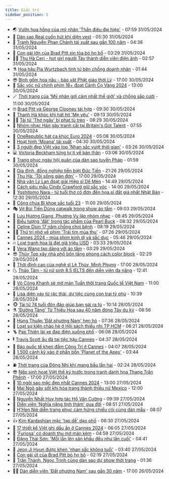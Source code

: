 ```yaml
---
title: Giải trí
sidebar_position: 5
---
```


<!-- vnexpress-giai-tri:START -->
- 🌏 [Vườn hoa hồng của mỹ nhân &#39;Thần điêu đại hiệp&#39;](https://vnexpress.net/vuon-hoa-hong-cua-my-nhan-than-dieu-dai-hiep-4752792.html) - 07:59 31/05/2024
- 💫 [Dàn sao Real cuốn hút khi diện vest](https://vnexpress.net/dan-sao-real-cuon-hut-khi-dien-vest-4752638.html) - 05:30 31/05/2024
- 🌮 [Tranh Nguyễn Phan Chánh tái xuất sau gần 100 năm](https://vnexpress.net/tranh-nguyen-phan-chanh-tai-xuat-sau-gan-100-nam-4752527.html) - 04:36 31/05/2024
- 🧠 [Con gái lớn của Brad Pitt xin tòa bỏ họ bố](https://vnexpress.net/con-gai-lon-cua-brad-pitt-xin-toa-bo-ho-bo-4752628.html) - 03:29 31/05/2024
- 👨‍🏫 [Thu Hà Ceri - hot girl người Tày thành diễn viên điện ảnh](https://vnexpress.net/thu-ha-ceri-hot-girl-nguoi-tay-thanh-dien-vien-dien-anh-4752325.html) - 02:57 31/05/2024
- ⚗️ [Hoa hậu Pia Wurtzbach tình tứ bên chồng doanh nhân](https://vnexpress.net/hoa-hau-pia-wurtzbach-tinh-tu-ben-chong-doanh-nhan-4752284.html) - 01:44 31/05/2024
- 😎 [Bình gốm hoa nâu - bảo vật Phật giáo thời Lý](https://vnexpress.net/binh-gom-hoa-nau-bao-vat-phat-giao-thoi-ly-4751178.html) - 17:00 30/05/2024
- 🫣 [Sắc vóc nữ chính phim 18+ đoạt Cành Cọ Vàng 2024](https://vnexpress.net/sac-voc-nu-chinh-phim-18-doat-canh-co-vang-2024-4750741.html) - 13:00 30/05/2024
- 🪄 [Thời trang của &#39;Mỹ nhân gợi cảm nhất thế giới&#39; và chồng sắp cưới](https://vnexpress.net/thoi-trang-cua-my-nhan-goi-cam-nhat-the-gioi-va-chong-sap-cuoi-4752027.html) - 11:00 30/05/2024
- 🤓 [Brad Pitt và George Clooney tái hợp](https://vnexpress.net/brad-pitt-va-george-clooney-tai-hop-4752263.html) - 09:30 30/05/2024
- 🫶 [Thanh Hà khóc khi hát hit &#39;Mẹ yêu&#39;](https://vnexpress.net/thanh-ha-khoc-khi-hat-hit-me-yeu-4752236.html) - 09:13 30/05/2024
- 🧑‍🏫 [Tài tử &#39;Thơ ngây&#39; bị phạt tù treo](https://vnexpress.net/tai-tu-tho-ngay-bi-phat-tu-treo-4752386.html) - 08:29 30/05/2024
- 🦄 [Nhóm nhạc Hàn gây tranh cãi tại Britain&#39;s Got Talent](https://vnexpress.net/nhom-nhac-han-gay-tranh-cai-tai-britain-s-got-talent-4752296.html) - 07:55 30/05/2024
- 💫 [OneRepublic hát ca khúc Euro 2024](https://vnexpress.net/onerepublic-hat-ca-khuc-euro-2024-4752291.html) - 05:08 30/05/2024
- 🎊 [Hoạt hình &#39;Moana&#39; tái xuất](https://vnexpress.net/hoat-hinh-moana-tai-xuat-4752214.html) - 04:30 30/05/2024
- 👹 [3 người đẹp Việt vào top &#39;Nhan sắc vượt thời gian&#39;](https://vnexpress.net/3-nguoi-dep-viet-vao-top-nhan-sac-vuot-thoi-gian-4752083.html) - 03:26 30/05/2024
- 💻 [Victoria Beckham từng tự ti về bản thân](https://vnexpress.net/victoria-beckham-tung-tu-ti-ve-ban-than-4751931.html) - 03:06 30/05/2024
- 🤡 [Trang phục ngày hội quân của dàn sao tuyển Pháp](https://vnexpress.net/trang-phuc-ngay-hoi-quan-cua-dan-sao-tuyen-phap-4752121.html) - 01:59 30/05/2024
- 🥰 [Gia đình, đồng nghiệp tiễn biệt Đức Tiến](https://vnexpress.net/gia-dinh-dong-nghiep-tien-biet-duc-tien-4751869.html) - 21:26 29/05/2024
- 🚀 [Thu Hà: &#39;Tôi sống giản đơn&#39;](https://vnexpress.net/thu-ha-toi-song-gian-don-4751755.html) - 17:00 29/05/2024
- 📝 [Nhà văn Lý Lan đoạt giải Hiệp sĩ Dế Mèn](https://vnexpress.net/nha-van-ly-lan-doat-giai-hiep-si-de-men-4752101.html) - 14:49 29/05/2024
- 🐲 [Cách siêu mẫu Cindy Crawford giữ sắc vóc](https://vnexpress.net/cach-sieu-mau-cindy-crawford-giu-sac-voc-4751188.html) - 14:00 29/05/2024
- 🎃 [Yoshitomo Nara - từ tuổi thơ cô đơn đến họa sĩ đắt giá nhất Nhật Bản](https://vnexpress.net/yoshitomo-nara-tu-tuoi-tho-co-don-den-hoa-si-dat-gia-nhat-nhat-ban-4751789.html) - 12:30 29/05/2024
- 🤠 [Công chúa Bỉ khoe sắc tuổi 23](https://vnexpress.net/cong-chua-bi-khoe-sac-tuoi-23-4751996.html) - 11:00 29/05/2024
- 🎭 [Vợ Bùi Tiến Dũng catwalk trong show áo tắm](https://vnexpress.net/vo-bui-tien-dung-catwalk-trong-show-ao-tam-4751967.html) - 09:03 29/05/2024
- 🧰 [Lưu Hương Giang, Phương Vy lập nhóm nhạc](https://vnexpress.net/luu-huong-giang-phuong-vy-lap-nhom-nhac-4751759.html) - 08:45 29/05/2024
- 🦍 [Biểu tượng &#39;đất&#39; trong tác phẩm của Pearl Buck](https://vnexpress.net/bieu-tuong-dat-trong-tac-pham-cua-pearl-buck-4746910.html) - 08:32 29/05/2024
- 🌝 [Celine Dion 17 năm chống chọi bệnh](https://vnexpress.net/celine-dion-17-nam-chong-choi-benh-4751745.html) - 08:19 29/05/2024
- 🧑‍💻 [Thử trí nhớ về phim &#39;Trái tim mùa thu&#39;](https://vnexpress.net/thu-tri-nho-ve-phim-trai-tim-mua-thu-4750345.html) - 07:26 29/05/2024
- 🥸 [Cannes 2024 - mùa phim kinh dị và sắc dục](https://vnexpress.net/cannes-2024-mua-phim-kinh-di-va-sac-duc-4751372.html) - 05:46 29/05/2024
- 🔥 [Loạt tranh hoa lá đạt giá triệu USD](https://vnexpress.net/loat-tranh-hoa-la-dat-gia-trieu-usd-4751736.html) - 03:33 29/05/2024
- 🐎 [Vera Wang tạo dáng với áo tắm](https://vnexpress.net/vera-wang-tao-dang-voi-ao-tam-4751776.html) - 03:29 29/05/2024
- 😎 [Thủy Top xây nhà phố bốn tầng phong cách color block](https://vnexpress.net/thuy-top-xay-nha-pho-bon-tang-phong-cach-color-block-4751405.html) - 02:29 29/05/2024
- 🦄 [Thời đỉnh cao của nghệ sĩ Lệ Thủy, Minh Phụng](https://vnexpress.net/thoi-dinh-cao-cua-nghe-si-le-thuy-minh-phung-4751374.html) - 17:00 28/05/2024
- 🌜 [Thảo Tâm - từ nữ sinh 8.5 IELTS đến diễn viên đa năng](https://vnexpress.net/thao-tam-tu-nu-sinh-8-5-ielts-den-dien-vien-da-nang-4750445.html) - 12:41 28/05/2024
- 🚦 [Võ Công Khanh sẽ mở màn Tuần thời trang Quốc tế Việt Nam](https://vnexpress.net/vo-cong-khanh-se-mo-man-tuan-thoi-trang-quoc-te-viet-nam-4751522.html) - 11:00 28/05/2024
- 🧐 [Lisa diện váy từ rác thải, dự tiệc cùng con trai tỷ phú](https://vnexpress.net/lisa-dien-vay-tu-rac-thai-du-tiec-cung-con-trai-ty-phu-4751599.html) - 10:39 28/05/2024
- 🐵 [Tài tử 74 tuổi đôn đáo giúp bạn gái ra tù](https://vnexpress.net/tai-tu-74-tuoi-don-dao-giup-ban-gai-ra-tu-4751570.html) - 10:14 28/05/2024
- ⚗️ [&#39;Đường Tăng&#39; Từ Thiếu Hoa sau 40 năm đóng Tây du ký](https://vnexpress.net/duong-tang-tu-thieu-hoa-sau-40-nam-dong-tay-du-ky-4751501.html) - 08:56 28/05/2024
- 👺 [Hùng Thuận &#39;Đất phương Nam&#39; hẹn hò](https://vnexpress.net/hung-thuan-dat-phuong-nam-hen-ho-4751460.html) - 07:36 28/05/2024
- 🌊 [Loạt sự kiện chào hè ở Hội sách thiếu nhi TP HCM](https://vnexpress.net/loat-su-kien-chao-he-o-hoi-sach-thieu-nhi-tp-hcm-4751432.html) - 06:21 28/05/2024
- 🪜 [Pax Thiên lái xe đạp điện xuống phố](https://vnexpress.net/pax-thien-lai-xe-dap-dien-xuong-pho-4751445.html) - 06:08 28/05/2024
- 🕴 [Travis Scott ẩu đả tại tiệc hậu Cannes](https://vnexpress.net/travis-scott-au-da-tai-tiec-hau-cannes-4751341.html) - 04:37 28/05/2024
- 💃 [Báo quốc tế khen đầm Công Trí ở Cannes](https://vnexpress.net/bao-quoc-te-khen-dam-cong-tri-o-cannes-4751397.html) - 04:07 28/05/2024
- 🦄 [1.500 cảnh kỹ xảo ở phần bốn &#39;Planet of the Apes&#39;](https://vnexpress.net/1-500-canh-ky-xao-o-phan-bon-planet-of-the-apes-4750967.html) - 03:44 28/05/2024
- ⛽️ [Thời trang của Đông Nhi khi mang bầu lần hai](https://vnexpress.net/thoi-trang-cua-dong-nhi-khi-mang-bau-lan-hai-4750161.html) - 02:24 28/05/2024
- 😎 [Nếp sinh hoạt Việt thế kỷ trước trong tranh danh họa Thang Trần Phềnh](https://vnexpress.net/nep-sinh-hoat-viet-the-ky-truoc-trong-tranh-danh-hoa-thang-tran-phenh-4750251.html) - 17:00 27/05/2024
- 🌊 [10 ngôi sao mặc đẹp nhất Cannes 2024](https://vnexpress.net/10-ngoi-sao-mac-dep-nhat-cannes-2024-4751157.html) - 13:00 27/05/2024
- 🐲 [Mai Ngô gây sốt khi hóa trang thành thiếu nữ Mexico](https://vnexpress.net/mai-ngo-gay-sot-khi-hoa-trang-thanh-thieu-nu-mexico-4750443.html) - 12:00 27/05/2024
- 💂 [Nguyễn Nhất Huy hợp tác Hồ Văn Cường](https://vnexpress.net/nguyen-nhat-huy-hop-tac-ho-van-cuong-4750905.html) - 09:39 27/05/2024
- 🙉 [Diễn viên &#39;Nghĩa nặng tình thâm&#39; qua đời](https://vnexpress.net/dien-vien-nghia-nang-tinh-tham-qua-doi-4751099.html) - 08:51 27/05/2024
- 💪 [H&#39;Hen Niê diễn trang phục cảm hứng chiếu cói cùng dàn mẫu](https://vnexpress.net/h-hen-nie-dien-trang-phuc-cam-hung-chieu-coi-cung-dan-mau-4750988.html) - 08:07 27/05/2024
- 👍 [Kim Kardashian mặc &#39;tạp dề&#39; dạo phố](https://vnexpress.net/kim-kardashian-mac-tap-de-dao-pho-4751022.html) - 06:30 27/05/2024
- 💪 [17 thiết kế Việt ghi dấu ấn ở Cannes 2024](https://vnexpress.net/17-thiet-ke-viet-ghi-dau-an-o-cannes-2024-4750071.html) - 06:05 27/05/2024
- 💄 [&#39;Furiosa&#39; có doanh thu mở màn kém](https://vnexpress.net/furiosa-co-doanh-thu-mo-man-kem-4750921.html) - 04:59 27/05/2024
- 🦩 [Đặng Thái Sơn: &#39;Mỗi lần lên sân khấu đều như lần cuối&#39;](https://vnexpress.net/dang-thai-son-moi-lan-len-san-khau-deu-nhu-lan-cuoi-4750058.html) - 04:41 27/05/2024
- 🥸 [Jeon Ji Hyun được khen &#39;nhan sắc không tuổi&#39;](https://vnexpress.net/jeon-ji-hyun-duoc-khen-nhan-sac-khong-tuoi-4750596.html) - 03:40 27/05/2024
- 🧰 [Con gái út của Brad Pitt bỏ họ bố](https://vnexpress.net/con-gai-ut-cua-brad-pitt-bo-ho-bo-4750890.html) - 02:19 27/05/2024
- 💼 [Trấn Thành, Ngọc Trinh cùng dàn sao dự show thời trang](https://vnexpress.net/tran-thanh-ngoc-trinh-cung-dan-sao-du-show-thoi-trang-4750840.html) - 01:36 27/05/2024
- 🧑‍💻 [Dàn diễn viên &#39;Đất phương Nam&#39; sau gần 30 năm](https://vnexpress.net/dan-dien-vien-dat-phuong-nam-sau-gan-30-nam-4747951.html) - 17:00 26/05/2024<!-- vnexpress-giai-tri:END -->
